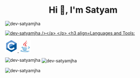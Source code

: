 <h1 align="center">Hi 👋, I'm Satyam</h1>
<p align="left"> <img src="https://komarev.com/ghpvc/?username=dev-satyamjha&label=Profile%20views&color=0e75b6&style=flat" alt="dev-satyamjha" /> </p>

<p align="left"> <a href="https://github.com/ryo-ma/github-profile-trophy"><img src="https://github-profile-trophy.vercel.app/?username=dev-satyamjha" alt="dev-satyamjha /></a> </p>

<h3 align="left">Languages and Tools:</h3>
<p align="left"> <a href="https://www.cprogramming.com/" target="_blank" rel="noreferrer"> <img src="https://raw.githubusercontent.com/devicons/devicon/master/icons/c/c-original.svg" alt="c" width="40" height="40"/> </a> <a href="https://www.java.com" target="_blank" rel="noreferrer"> <img src="https://raw.githubusercontent.com/devicons/devicon/master/icons/java/java-original.svg" alt="java" width="40" height="40"/> </a> </p>

<p><img align="left" src="https://github-readme-stats.vercel.app/api/top-langs?username=dev-satyamjha&show_icons=true&locale=en&layout=compact" alt="dev-satyamjha" /></p>

<p>&nbsp;<img align="center" src="https://github-readme-stats.vercel.app/api?username=dev-satyamjha&show_icons=true&locale=en" alt="dev-satyamjha" /></p>

<p><img align="center" src="https://github-readme-streak-stats.herokuapp.com/?user=dev-satyamjha&" alt="dev-satyamjha" /></p>
